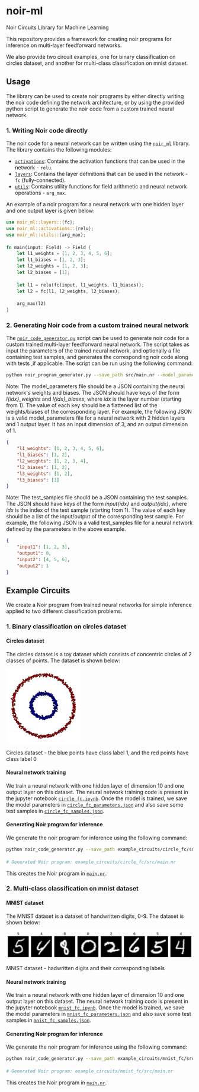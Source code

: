 # noir-ml
Noir Circuits Library for Machine Learning

This repository provides a framework for creating noir programs for inference on multi-layer feedforward networks.

We also provide two circuit examples, one for binary classification on circles dataset, and another for multi-class classification on mnist dataset.

## Usage
The library can be used to create noir programs by either directly writing the noir code defining the network architecture, or by using the provided python script to generate the noir code from a custom trained neural network.

### 1. Writing Noir code directly
The noir code for a neural network can be written using the [`noir_ml`](noir_ml) library. The library contains the following modules:
- [`activations`](noir_ml/src/activations.nr): Contains the activation functions that can be used in the network - `relu`.
- [`layers`](noir_ml/src/layers.nr): Contains the layer definitions that can be used in the network - `fc` (fully-connected).
- [`utils`](noir_ml/src/utils.nr): Contains utility functions for field arithmetic and neural network operations - `arg_max`.

An example of a noir program for a neural network with one hidden layer and one output layer is given below:
```rust
use noir_ml::layers::{fc};
use noir_ml::activations::{relu};
use noir_ml::utils::{arg_max};

fn main(input: Field) -> Field {
    let l1_weights = [1, 2, 3, 4, 5, 6];
    let l1_biases = [1, 2, 3];
    let l2_weights = [1, 2, 3];
    let l2_biases = [1];

    let l1 = relu(fc(input, l1_weights, l1_biases));
    let l2 = fc(l1, l2_weights, l2_biases);

    arg_max(l2)
}
```

### 2. Generating Noir code from a custom trained neural network
The [`noir_code_generator.py`](noir_code_generator.py) script can be used to generate noir code for a custom trained multi-layer feedforward neural network. The script takes as input the parameters of the trained neural network, and optionally a file containing test samples, and generates the corresponding noir code along with tests ,if applicable. The script can be run using the following command:
```sh
python noir_program_generator.py --save_path src/main.nr --model_parameters model_parameters.json --test_samples test_samples.json
```
Note: The model_parameters file should be a JSON containing the neural network's weights and biases. The JSON should have keys of the form *l\{idx}_weights* and *l\{idx}_biases*, where *idx* is the layer number (starting from 1). The value of each key should be a flattened list of the weights/biases of the corresponding layer. For example, the following JSON is a valid model_parameters file for a neural network with 2 hidden layers and 1 output layer. It has an input dimension of 3, and an output dimension of 1.

```json
{
    "l1_weights": [1, 2, 3, 4, 5, 6],
    "l1_biases": [1, 2],
    "l2_weights": [1, 2, 3, 4],
    "l2_biases": [1, 2],
    "l3_weights": [1, 2],
    "l3_biases": [1]
}
```

Note: The test_samples file should be a JSON containing the test samples. The JSON should have keys of the form *input{idx}* and *output{idx}*, where *idx* is the index of the test sample (starting from 1). The value of each key should be a list of the input/output of the corresponding test sample. For example, the following JSON is a valid test_samples file for a neural network defined by the parameters in the above example.

```json
{
    "input1": [1, 2, 3],
    "output1": 0,
    "input2": [4, 5, 6],
    "output2": 1
}
```

## Example Circuits
We create a Noir program from trained neural networks for simple inference applied to two different classification problems.

### 1. Binary classification on circles dataset

#### Circles dataset
The circles dataset is a toy dataset which consists of concentric circles of 2 classes of points. The dataset is shown below:

<img src="example_circuits/circle_fc/training/circle_fc_visualization.png" width="200" height="200"/>

Circles dataset - the blue points have class label 1, and the red points have class label 0
&nbsp;

#### Neural network training

We train a neural network with one hidden layer of dimension 10 and one output layer on this dataset. The neural network training code is present in the jupyter notebook [`circle_fc.ipynb`](example_circuits/circle_fc/training/circle_fc.ipynb). Once the model is trained, we save the model parameters in [`circle_fc_parameters.json`](example_circuits/circle_fc/training/circle_fc_parameters.json) and also save some test samples in [`circle_fc_samples.json`](example_circuits/circle_fc/training/circle_fc_samples.json).

#### Generating Noir program for inference

We generate the noir program for inference using the following command:

```sh
python noir_code_generator.py --save_path example_circuits/circle_fc/src/main.nr --model_parameters example_circuits/circle_fc/training/circle_fc_parameters.json --test_samples example_circuits/circle_fc/training/circle_fc_samples.json 

# Generated Noir program: example_circuits/circle_fc/src/main.nr
```

This creates the Noir program in [`main.nr`](example_circuits/circle_fc/src/main.nr).

### 2. Multi-class classification on mnist dataset

#### MNIST dataset
The MNIST dataset is a dataset of handwritten digits, 0-9. The dataset is shown below:

<img src="example_circuits/mnist_fc/training/mnist_fc_visualization.png"/>

MNIST dataset - hadwritten digits and their corresponding labels
&nbsp;

#### Neural network training

We train a neural network with one hidden layer of dimension 10 and one output layer on this dataset. The neural network training code is present in the jupyter notebook [`mnist_fc.ipynb`](example_circuits/mnist_fc/training/mnist_fc.ipynb). Once the model is trained, we save the model parameters in [`mnist_fc_parameters.json`](example_circuits/mnist_fc/training/mnist_fc_parameters.json) and also save some test samples in [`mnist_fc_samples.json`](example_circuits/mnist_fc/training/mnist_fc_samples.json).

#### Generating Noir program for inference

We generate the noir program for inference using the following command:

```sh
python noir_code_generator.py --save_path example_circuits/mnist_fc/src/main.nr --model_parameters example_circuits/mnist_fc/training/mnist_fc_parameters.json --test_samples example_circuits/mnist_fc/training/mnist_fc_samples.json 

# Generated Noir program: example_circuits/mnist_fc/src/main.nr
```

This creates the Noir program in [`main.nr`](example_circuits/mnist_fc/src/main.nr).
